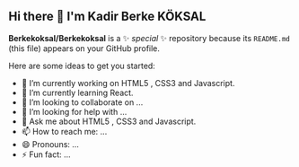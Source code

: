 ##                                                                    Hi there 👋 I'm Kadir Berke KÖKSAL


**Berkekoksal/Berkekoksal** is a ✨ _special_ ✨ repository because its `README.md` (this file) appears on your GitHub profile.

Here are some ideas to get you started:

- 🔭 I’m currently working on HTML5 , CSS3 and Javascript.
- 🌱 I’m currently learning React.
- 👯 I’m looking to collaborate on ...
- 🤔 I’m looking for help with ...
- 💬 Ask me about HTML5 , CSS3 and Javascript.
- 📫 How to reach me: ...
- 😄 Pronouns: ...
- ⚡ Fun fact: ...
